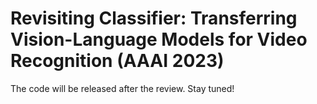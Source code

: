 # Revisiting Classifier: Transferring Vision-Language Models for Video Recognition (AAAI 2023)

The code will be released after the review. Stay tuned!
